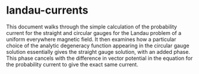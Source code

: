 landau-currents
===============

This document walks through the simple calculation of the probability current for the straight and circular gauges for the Landau problem of a uniform everywhere magnetic field. It then examines how a particular choice of the analytic degeneracy function appearing in the circular gauge solution essentially gives the straight gauge solution, with an added phase. This phase cancels with the difference in vector potential in the equation for the probability current to give the exact same current.
